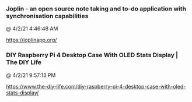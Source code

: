 ﻿

### Joplin - an open source note taking and to-do application with synchronisation capabilities
@ 4/2/21 4:46:48 AM

https://joplinapp.org/



### DIY Raspberry Pi 4 Desktop Case With OLED Stats Display | The DIY Life
@ 4/2/21 9:57:13 PM

https://www.the-diy-life.com/diy-raspberry-pi-4-desktop-case-with-oled-stats-display/

